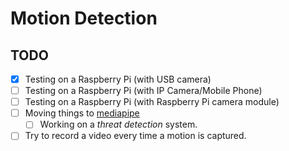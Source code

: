 # Motion Detection

## TODO

- [x] Testing on a Raspberry Pi (with USB camera)
- [ ] Testing on a Raspberry Pi (with IP Camera/Mobile Phone)
- [ ] Testing on a Raspberry Pi (with Raspberry Pi camera module)
- [ ] Moving things to [mediapipe](https://google.github.io/mediapipe)
    - [ ] Working on a _threat detection_ system.
- [ ] Try to record a video every time a motion is captured.

